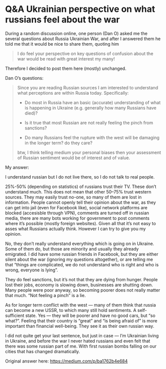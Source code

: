 # Q&A Ukrainian perspective on what russians feel about the war

During a random discussion online, one person (Dan O) asked me the several questions about Russia Ukrainian War,
and after I answered them he told me that it would be nice to share them, quoting him

> I do feel your perspective on key questions of confusion about the war would be read with great interest my many!

Therefore I decided to post them here (mostly) unchanged.

Dan O’s questions:

> Since you are reading Russian sources I am interested to understand what perceptions are within Russia today. 
> Specifically:
> 
> - Do most in Russia have an basic (accurate) understanding of what is happening in Ukraine (e.g. 
> generally how many Russians have died)?
> 
> - Is it true that most Russian are not really feeling the pinch from sanctions?
> 
> - Do many Russians feel the rupture with the west will be damaging in the longer term? do they care?
> 
> btw, I think telling medium your personal biases then your assessment of Russian sentiment would be of interest and of value.

My answer:

I understand russian but I do not live there, so I do not talk to real people.

25%-50% (depending on statistics) of russians trust their TV. 
These don’t understand much. 
This does not mean that other 50–75% trust western sources. 
They may easily trust no-one, so many of them are lost in information. 
People cannot openly tell their opinion about the war, as they can get into jail (even for Facebook like), social network platforms are blocked (accesisble through VPN), comments are turned off in russian media, there are many bots working for government to post comments where it’s possible (mostly foreign websites). 
Given all that it’s not easy to asses what Russians actually think. 
However I can try to give you my opinion.

No, they don’t really understand everything which is going on in Ukraine. 
Some of them do, but those are minority and usually they already emigrated. 
I did have some russian friends in Facebook, but they are either silent about the war (ignoring my questions altogether), or are telling me that “things are complicated, we do not understand who is right and who is wrong, everyone is lying”.

They do feel sanctions, but it’s not that they are dying from hunger. 
People lost their jobs, economy is slowing down, businesses are shutting down. 
Many people were poor anyway, so becoming poorer does not really matter that much. 
“Not feeling a pinch” is a lie.

As for longer term conflict with the west — many of them think that russia can become a new USSR, to which many still hold sentiments. 
A self-sufficient state. 
Yes — they will be poorer and have no good cars, but “so what?”. 
Feeling that their country is “great” and “is being afraid of” is more important than financial well-being. 
They see it as their own russian way.

I did not quite get your last sentence, but just in case — I’m Ukrainian living in Ukraine, and before the war I never hated russians and even felt that there was some russian part of me. 
With first russian bombs falling on our cities that has changed dramatically.

Original answer here: https://medium.com/p/ba1762b4e684

